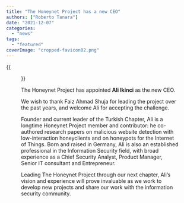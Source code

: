 ```yaml
---
title: "The Honeynet Project has a new CEO"
authors: ["Roberto Tanara"]
date: "2021-12-07"
categories: 
  - "news"
tags:
  - "featured"
coverImage: "cropped-favicon02.png"
---
```

{{<figure src="images/banner.png" alt="Banner" width="50%">}}

The Honeynet Project has appointed **Ali Ikinci** as the new CEO. 

We wish to thank Faiz Ahmad Shuja for leading the project over the past years, and welcome Ali for accepting the challenge. 

Founder and current leader of the Turkish Chapter, Ali is a longtime Honeynet Project member and contributor: he co-authored research papers on malicious website detection with low-interaction honeyclients and on honeypots for the Internet of Things. Born and raised in Germany, Ali is also an established professional in the Information Security field, with broad experience as a Chief Security Analyst, Product Manager, Senior IT consultant and Entrepreneur.

Leading The Honeynet Project through our next chapter, Ali’s vision and experience will prove invaluable as we work to develop new projects and share our work with the information security community.
